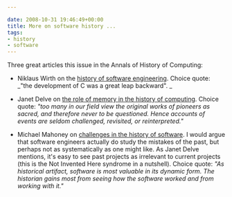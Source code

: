 ```yaml
---

date: 2008-10-31 19:46:49+00:00
title: More on software history ...
tags:
- history
- software
---
```


Three great articles this issue in the Annals of History of Computing:



	
  * Niklaus Wirth on the [history of software engineering](http://ieeexplore.ieee.org/xpls/abs_all.jsp?isnumber=4617903&arnumber=4617912&count=23&index=8). Choice quote: _"the development of C was a great leap backward". _

	
  * Janet Delve on [the role of memory in the history of computing](http://ieeexplore.ieee.org/xpls/abs_all.jsp?isnumber=4617903&arnumber=4617924&count=23&index=20). Choice quote: _"too many in our field view the original works of pioneers as sacred, and therefore never to be questioned. Hence accounts of events are seldom challenged, revisited, or reinterpreted."_

	
  * Michael Mahoney on [challenges in the history of software](http://ieeexplore.ieee.org/xpls/abs_all.jsp?isnumber=4617903&arnumber=4617909&count=23&index=5). I would argue that software engineers actually do study the mistakes of the past, but perhaps not as systematically as one might like. As Janet Delve mentions, it's easy to see past projects as irrelevant to current projects (this is the Not Invented Here syndrome in a nutshell). Choice quote: _"As historical artifact, software is most valuable in its dynamic form. The historian gains most from seeing how the software worked and from working with it."_


